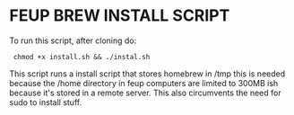 # FEUP BREW INSTALL SCRIPT

To run this script, after cloning do:

```
 chmod +x install.sh && ./instal.sh
```

This script runs a install script that stores homebrew in /tmp
this is needed because the /home directory in feup computers are 
limited to 300MB ish because it's stored in a remote server.
This also circumvents the need for sudo to install stuff.
